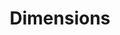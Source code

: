 ---
bigquery: https://console.cloud.google.com/bigquery?p=covid-19-dimensions-ai&page=table&d=data&t=publications
contributors: Digital Science, https://www.digital-science.com/
cost: Free for personal, non-commercial use.
description: Dimensions contains more than 100 million publications, ranging from
  articles published in scholarly journals, books and book chapters, to preprints
  and conference proceedings. All publications are contextualized with linked data
  sets, funding, publications, patents, clinical trials, and policy documents. You
  can also view associated categories, funders, institutions, and researcher profiles.
documentation: https://docs.dimensions.ai/bigquery/index.html
last_edit: 04/09/2022, 21:54:03
location: https://www.dimensions.ai/products/free/
maintained_by: Digital Science, https://www.digital-science.com/
schema_fields:
- arxiv_id
- priority_year
- types
- investigators
- expiration_year
- research_orgs
- categories
- original_assignee_countries
- created_date
- associated_publication_arxiv_id
- funding_currency
- current_assignee_countries
- start_year
- email_address
- category_hrcs_rac
- clinical_trial_ids
- cited_by_ids
- publisher
- acronyms
- id
- funder_org
- description
- research_org_cities
- volume
- end_year
- original_title
- expiration_date
- resulting_publication_doi
- supporting_grant_ids
- granted_year
- license
- date_inserted
- priority_date
- book_title
- assignee_countries
- year
- funding_details
- kind
- funding_jpy
- filing_year
- family_count
- patent_ids
- funder_countries
- funding_cad
- researcher_ids
- filing_date
- research_org_countries
- funder_org_cities
- status
- registry
- category_rcdc
- phase
- legal_events
- publication_date
- eisbn
- original_assignee
- date
- funder_org_state_codes
- research_org_city_names
- established
- assignee_orgs
- pmid
- publication_ids
- funding_nzd
- citation_string
- legal_status
- proceedings_title
- linkout
- publication_year
- category_sdg
- funder_org_acronyms
- open_access_categories
- parent_id
- resulting_publication_ids
- cpc
- current_assignee
- filing_status
- external_ids
- funding_cny
- start_date
- acronym
- research_org_state_codes
- funding_aud
- date_online
- brief_title
- category_icrp_cso
- category_hrcs_hc
- active_years
- category_uoa
- acknowledgements
- aliases
- book_series_title
- embargo_date
- category_bra
- gender
- funding_amount
- application_number
- associated_publication_pmid
- family_members_ids
- issue
- reference_ids
- wikipedia_url
- subtitles
- type
- mesh_terms
- abstract
- name
- open_access_categories_v2
- isbn
- labels
- concepts
- associated_publication_doi
- foa_number
- end_date
- category_hra
- doi
- repository_url
- repository_id
- date_modified
- source_id
- citations
- conference
- interventions
- funding_gbp
- research_org_country_names
- ipcr
- category_for
- original_abstract
- links
- family_id
- title
- category_icrp_ct
- funder_orgs
- associated_grant_ids
- pages
- relationships
- mesh_headings
- pmcid
- research_org_state_names
- funding_usd
- repository_name
- metrics
- conditions
- organisation_details
- grant_number
- jurisdiction
- citations_count
- authors
- associated_publication_id
- language
- altmetrics
- current_assignee_orgs
- funder_org_countries
- date_imported_gbq
- funding_chf
- journal
- original_assignee_orgs
- date_print
- address
- journal_lists
- date_normal
- editors
- granted_date
- funding_eur
- inventor_names
shortname: dimensions
tags:
- scholarly literature
- patents
- funding
- clinical trials
- academic profiles
terms_of_use: 'Use of both the Dimensions COVID-19 dataset and full Dimensions dataset
  are subject to the Dimensions Terms of use: https://www.dimensions.ai/policies-terms-legal '
title: Dimensions
uuid: dcff88bd-fe6b-4fdb-8159-809bf9d7bc1c
---